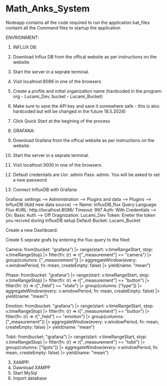 # Math_Anks_System


Nodeapp contains all the code required to run the application
bat_files containt all the Command files to startup the application


ENVRIONMENT:

1) INFLUX DB:

 1) Download Influx DB from the offical website as per instructions on the website.
 2) Start the server in a seprate terminal.
 3) Visit localhost:8086 in one of the browsers
 4) Create a profile and initial organization name (hardcoded in the program: org - Lucami_Dev, bucket - Lucami_Bucket)
 5) Make sure to save the API key and save it somewhere safe - this is also hardcoded but will be changed in the future 18.5.2024)
 6) Click Quick Start at the begining of the process



2) GRAFANA:

 1) Download Grafana from the offical website as per instructions on the website.
 2) Start the server in a seprate terminal.
 3) Visit localhost:3000 in one of the browsers.
 4) Default credentails are Usr: admin Pass: admin. You will be asked to set a new password



3) Connect InfluxDB with Grafana:

 Grafana: settings --> Administration --> Plugins and data --> Plugins --> InfluxDB (Add new data source) --> 
	Name: influxDB_flux
	Query Language: Flux
	#URL: http://localhost:8086/
	Timeout: 997 
	Auth: With Credentials --> On; Basic Auth --> Off
	Oragnization: Lucami_Dev
	Token: Eneter the token you recived during InfluxDB setup
	Default Bucket: Lucami_Bucket


 Create a new Dashboard:

Create 5 seprate grafs by entering the flux query to the filed:

Camera:
from(bucket: "grafana")
  |> range(start: v.timeRangeStart, stop: v.timeRangeStop)
  |> filter(fn: (r) => r["_measurement"] == "camera")
  |> group(columns: ["_measurement"])
  |> aggregateWindow(every: v.windowPeriod, fn: mean, createEmpty: false)
  |> yield(name: "mean")

Phase:
from(bucket: "grafana")
  |> range(start: v.timeRangeStart, stop: v.timeRangeStop)
  |> filter(fn: (r) => r["_measurement"] == "button")
  |> filter(fn: (r) => r["_field"] == "state")
  |> group(columns: ["type"])
  |> aggregateWindow(every: v.windowPeriod, fn: mean, createEmpty: false)
  |> yield(name: "mean")

Emotion:
from(bucket: "grafana")
  |> range(start: v.timeRangeStart, stop: v.timeRangeStop)
  |> filter(fn: (r) => r["_measurement"] == "button")
  |> filter(fn: (r) => r["_field"] == "emotion")
  |> group(columns: ["_measurement"])
  |> aggregateWindow(every: v.windowPeriod, fn: mean, createEmpty: false)
  |> yield(name: "mean")


Tobii:
from(bucket: "grafana")
  |> range(start: v.timeRangeStart, stop: v.timeRangeStop)
  |> filter(fn: (r) => r["_measurement"] == "tobii")
  |> group(columns: ["lgotx"])
  |> aggregateWindow(every: v.windowPeriod, fn: mean, createEmpty: false)
  |> yield(name: "mean")



3) XAMPP:
 1) Dawnload XAMPP
 2) Start MySql 
 3) Import database
